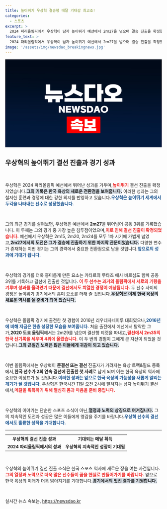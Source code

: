 ```yaml
---
title: 높이뛰기 우상혁 결승행 메달 기대감 최고조!
categories:
  - 스포츠
excerpt: >
  2024 파리올림픽에서 우상혁이 남자 높이뛰기 예선에서 2ｍ27을 넘으며 결승 진출을 확정했습니다. 그의 도전이 메달로 이어질지, 기대해보세요!
feature_text: >
  2024 파리올림픽에서 우상혁이 남자 높이뛰기 예선에서 2ｍ27을 넘으며 결승 진출을 확정했습니다. 그의 도전이 메달로 이어질지, 기대해보세요!
image: '/assets/img/newsdao_breakingnews.jpg'
---
```


<p><img src="/assets/img/newsdao_breakingnews.jpg" alt="ranknews 속보" /></p>

<h2 data-ke-size="size26">우상혁의 높이뛰기 결선 진출과 경기 성과</h2>

<p data-ke-size="size16">&nbsp;</p>

<p>우상혁은 2024 파리올림픽 예선에서 뛰어난 성과를 거두며,<b><span style="color: #ee2323;">높이뛰기</span></b> 결선 진출을 확정 지었습니다.<b><span style="background-color: #21538527;">그의 기록은 한국 육상의 새로운 전환점을 보여줍니다.</span></b> 이러한 성과는 그의 철저한 훈련과 경쟁에 대한 강한 의지를 반영하고 있습니다.<b><span style="color: #1a5490;">우상혁은 높이뛰기 세계에서 두각을 나타내는 선수로 성장했습니다.</span></b> </p>

<p data-ke-size="size16">&nbsp;</p>

<p>그의 최근 경기를 살펴보면, 우상혁은 예선에서 <b>2m27</b>을 뛰어넘어 공동 3위를 기록했습니다. 이 두께는 그의 경기 중 가장 높은 침투점이었으며,<b><span style="color: #ee2323;">이로 인해 결선 진출이 확정되었습니다.</span></b> 예선에서 우상혁은 2m15, 2m20, 2m24를 모두 1차 시기에 가볍게 넘었고,<b><span style="background-color: #21538527;">2m27에서의 도전은 그가 결승에 진출하기 위한 마지막 관문이었습니다.</span></b> 다양한 변수가 존재하는 이번 경기는 그의 경력에서 중요한 전환점으로 남을 것입니다.<b><span style="color: #1a5490;">앞으로의 성과에 기대가 됩니다.</span></b></p>

<p data-ke-size="size16">&nbsp;</p>

<p>우상혁의 경기를 더욱 흥미롭게 만든 요소는 카타르의 무타즈 에사 바르심도 함께 공동 3위를 기록하고 결선에 진출한 것입니다.<b><span style="color: #ee2323;"> 이 두 선수는 과거의 올림픽에서 서로의 기량을 겨루며 성과를 올려왔기 때문에 결선에서도 치열한 경쟁이 예상됩니다.</span></b> 두 선수 사이의 경쟁은 높이뛰기 경기에서의 흥미 요소를 더해 줄 것입니다.<b><span style="background-color: #21538527;">우상혁은 이제 한국 육상의 새로운 역사를 쓸 준비가 되어 있습니다.</span></b></p>

<p data-ke-size="size16">&nbsp;</p>

<p>우상혁은 올림픽 경기에 출전한 첫 경험이 2016년 리우데자네이루 대회였으나,<b><span style="color: #1a5490;">2016년에 비해 지금은 한층 성장한 모습을 보여줍니다.</span></b> 처음 출전에서 예선에서 탈락한 그가,<b>2020 도쿄 올림픽</b>에서는 2m29를 넘으며 결선행 티켓을 따내고,<b><span style="color: #ee2323;">결선에서 2m35의 한국 신기록을 세우며 4위에 올랐습니다.</span></b> 이 두 번의 경험이 그에게 큰 자산이 되었을 것입니다.<b><span style="background-color: #21538527;">그의 끈질긴 노력은 많은 이들에게 귀감이 되고 있습니다.</span></b></p>

<p data-ke-size="size16">&nbsp;</p>

<p>이번 올림픽에서는 우상혁이 <b>준결선 또는 결선</b> 진출자가 가려지는 육상 트랙&amp;필드 종목에서,<b>한국 선수가 2회 연속 결선에 진출한 첫 사례</b>로 남게 되며 이는 한국 육상의 역사에 중요한 이정표가 될 것입니다.<b><span style="color: #1a5490;">이러한 성과는 앞으로 한국 육상의 가능성을 새롭게 알리는 계기가 될 것입니다.</span></b> 우상혁은 한국시간 11일 오전 2시에 펼쳐지는 남자 높이뛰기 결선에서,<b><span style="color: #ee2323;">메달을 획득하기 위해 열심히 몸과 마음을 준비 중입니다.</span></b> </p>

<p data-ke-size="size16">&nbsp;</p>

<p>우상혁의 이야기는 단순한 스포츠 소식이 아닌,<b><span style="background-color: #21538527;">열정과 노력의 상징으로 여겨집니다.</span></b> 그의 지속적인 도전과 성공은 많은 이들에게 영감을 주기를 바랍니다.<b><span style="color: #1a5490;">우상혁 선수의 결선에서도 훌륭한 성적을 기대합니다.</span></b> </p>

<hr>

<table style="width: 100%;">
    <tbody>
        <tr>
            <td style="text-align: center; height: 17px;"><b>우상혁의 결선 진출 성과</b></td>
            <td style="text-align: center; height: 17px;"><b>기대되는 메달 획득</b></td>
        </tr>
        <tr>
            <td style="text-align: center; height: 17px;"><b>2024 파리올림픽에서의 성과</b></td>
            <td style="text-align: center; height: 17px;"><b>우상혁의 지속적인 성장이 기대됨</b></td>
        </tr>
    </tbody>
</table> 

<p data-ke-size="size16">&nbsp;</p> 

<p>우상혁의 높이뛰기 결선 진출 소식은 한국 스포츠 역사에 새로운 장을 여는 사건입니다.<b><span style="color: #ee2323;">그의 열정과 노력으로 더욱 많은 선수들이 꿈을 현실로 만들어가기를 바랍니다.</span></b> 앞으로 한국 육상의 미래가 더욱 밝아지기를 기대합니다.<b><span style="background-color: #21538527;">경기에서의 멋진 결과를 기원합니다.</span></b> </p>

<p data-ke-size="size16">&nbsp;</p> 
실시간 뉴스 속보는, <a href="https://newsdao.kr" rel="dofollow">https://newsdao.kr</a>


